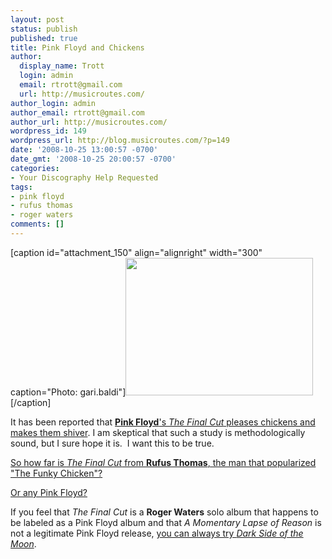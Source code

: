 ```yaml
---
layout: post
status: publish
published: true
title: Pink Floyd and Chickens
author:
  display_name: Trott
  login: admin
  email: rtrott@gmail.com
  url: http://musicroutes.com/
author_login: admin
author_email: rtrott@gmail.com
author_url: http://musicroutes.com/
wordpress_id: 149
wordpress_url: http://blog.musicroutes.com/?p=149
date: '2008-10-25 13:00:57 -0700'
date_gmt: '2008-10-25 20:00:57 -0700'
categories:
- Your Discography Help Requested
tags:
- pink floyd
- rufus thomas
- roger waters
comments: []
---
```

<p>[caption id="attachment_150" align="alignright" width="300" caption="Photo: gari.baldi"]<a href="http://flickr.com/photos/garibaldi/311494107/" target="_blank"><img class="size-medium wp-image-150" src="http://blog.musicroutes.com/wp-content/uploads/2008/10/chicken-300x220.jpg" alt="" width="300" height="220" /></a>[/caption]</p>
<p>It has been reported that <a href="http://blog.wired.com/music/2008/10/pink-floyds-the.html" target="_blank"><strong>Pink Floyd</strong>'s <em>The Final Cut</em> pleases chickens and makes them shiver</a>.  I am skeptical that such a study is methodologically sound, but I sure hope it is.  I want this to be true.</p>
<p><a href="http://www.musicroutes.com/route.php?musicianName=The+Final+Cut&amp;musicianName2=Rufus+Thomas" target="_blank">So how far is <i>The Final Cut</i> from <strong>Rufus Thomas</strong>, the man that popularized "The Funky Chicken"?</a></p>
<p><a href="http://musicroutes.com/route.php?musicianName=Pink+Floyd&amp;musicianName2=Rufus+Thomas" target="_blank">Or any Pink Floyd?</a></p>
<p>If you feel that <em>The Final Cut</em> is a <strong>Roger Waters</strong> solo album that happens to be labeled as a Pink Floyd album and that <em>A Momentary Lapse of Reason </em>is not a legitimate Pink Floyd release, <a target="_blank" href="http://musicroutes.com/route.php?musicianName=Dark+Side+Of+The+Moon&amp;musicianName2=Rufus+Thomas" target="_blank">you can always try <i>Dark Side of the Moon</i></a>.</p>
